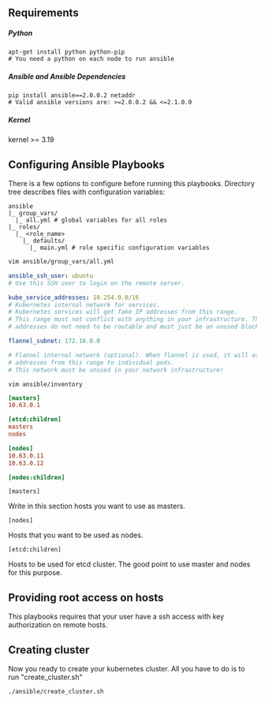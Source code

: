 
## Requirements

##### Python

```
apt-get install python python-pip
# You need a python on each node to run ansible
```

##### Ansible and Ansible Dependencies
```
pip install ansible==2.0.0.2 netaddr
# Valid ansible versions are: >=2.0.0.2 && <=2.1.0.0
```

##### Kernel

kernel >= 3.19


## Configuring Ansible Playbooks

There is a few options to configure before running this playbooks.
Directory tree describes files with configuration variables:

```
ansible
|_ group_vars/
  |_ all.yml # global variables for all roles
|_ roles/
  |_ <role_name>
    |_ defaults/
      |_ main.yml # role specific configuration variables
```

```sh
vim ansible/group_vars/all.yml
```

```yaml
ansible_ssh_user: ubuntu
# Use this SSH user to login on the remote server.

kube_service_addresses: 10.254.0.0/16
# Kubernetes internal network for services.
# Kubernetes services will get fake IP addresses from this range.
# This range must not conflict with anything in your infrastructure. These
# addresses do not need to be routable and must just be an unused block of space.

flannel_subnet: 172.16.0.0

# Flannel internal network (optional). When flannel is used, it will assign IP
# addresses from this range to individual pods.
# This network must be unused in your network infrastructure!
```

```shell
vim ansible/inventory
```

```ini
[masters]
10.63.0.1

[etcd:children]
masters
nodes

[nodes]
10.63.0.11
10.63.0.12

[nodes:children]

```

```
[masters]
```
Write in this section hosts you want to use as masters.

```
[nodes]
```
Hosts that you want to be used as nodes.

```
[etcd:children]
```
Hosts to be used for etcd cluster. The good point to use master and nodes for this purpose.


## Providing root access on hosts

This playbooks requires that your user have a ssh access with key authorization on remote hosts.


## Creating cluster

Now you ready to create your kubernetes cluster. All you have to do is to run "create_cluster.sh"

```shell
./ansible/create_cluster.sh
```

